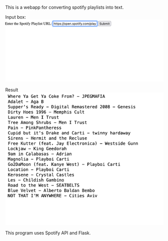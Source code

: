 This is a webapp for converting spotify playlists into text.


Input box:
<img src="https://github.com/atadagg/spotify-playlist-to-text/blob/ec0177b56ed9f38cbf221d67c5d79de46d866096/assets/Screenshot%202023-05-21%20at%2019.54.35.png" alt="Alt Text">


Result
<img src="https://github.com/atadagg/spotify-playlist-to-text/blob/ec0177b56ed9f38cbf221d67c5d79de46d866096/assets/Screenshot%202023-05-21%20at%2019.54.41.png" alt="Alt Text">

This program uses Spotify API and Flask.
